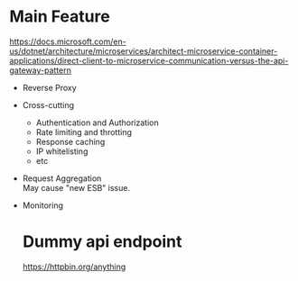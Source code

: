 # Main Feature
https://docs.microsoft.com/en-us/dotnet/architecture/microservices/architect-microservice-container-applications/direct-client-to-microservice-communication-versus-the-api-gateway-pattern  
- Reverse Proxy
- Cross-cutting  
  - Authentication and Authorization 
  - Rate limiting and throtting
  - Response caching
  - IP whitelisting
  - etc
- Request Aggregation  
  May cause "new ESB" issue.
- Monitoring

  # Dummy api endpoint
  https://httpbin.org/anything
